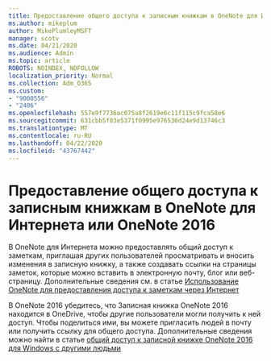```yaml
---
title: Предоставление общего доступа к записным книжкам в OneNote для Интернета или OneNote 2016
ms.author: mikeplum
author: MikePlumleyMSFT
manager: scotv
ms.date: 04/21/2020
ms.audience: Admin
ms.topic: article
ROBOTS: NOINDEX, NOFOLLOW
localization_priority: Normal
ms.collection: Adm_O365
ms.custom:
- "9000556"
- "2406"
ms.openlocfilehash: 557e9f7736ac075a8f2619e6c11f115c9fca58e6
ms.sourcegitcommit: 631cbb5f03e5371f0995e976536d24e9d13746c3
ms.translationtype: MT
ms.contentlocale: ru-RU
ms.lasthandoff: 04/22/2020
ms.locfileid: "43767442"
---
```

# <a name="share-notebooks-in-onenote-for-the-web-or-onenote-2016"></a>Предоставление общего доступа к записным книжкам в OneNote для Интернета или OneNote 2016

В OneNote для Интернета можно предоставлять общий доступ к заметкам, приглашая других пользователей просматривать и вносить изменения в записную книжку, а также создавать ссылки на страницы заметок, которые можно вставить в электронную почту, блог или веб-страницу. Дополнительные сведения см. в статье [Использование OneNote для предоставления доступа к заметкам через Интернет](https://support.office.com/article/D3481FBE-E06C-4883-B7E9-B2EE9F38AED3)

В OneNote 2016 убедитесь, что Записная книжка OneNote 2016 находится в OneDrive, чтобы другие пользователи могли получить к ней доступ. Чтобы поделиться ими, вы можете пригласить людей в почту или получить ссылку для общего доступа. Дополнительные сведения можно найти в статье [общий доступ к записной книжке OneNote 2016 для Windows с другими людьми](https://support.office.com/article/d14b6033-7a95-4536-9216-bb0a5e0f8285)